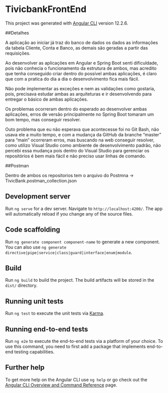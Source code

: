 # TivicbankFrontEnd

This project was generated with [Angular CLI](https://github.com/angular/angular-cli) version 12.2.6.

##Detalhes

A aplicação ao iniciar já traz do banco de dados os dados as informações da tabela Cliente, Conta e Banco, as demais são geradas a partir das requisições. 

Ao desenvolver as aplicações em Angular e Spring Boot senti dificuldade, pois não conhecia o funcionamento da estrutura de ambos, mas acredito que tenha conseguido criar dentro do possível ambas aplicações, é claro que com a pratica do dia a dia o desenvolvimento fica mais fácil.

Não pode implementar as exceções e nem as validações como gostaria, pois, precisava estudar ambas as arquiteturas e ir desenvolvendo para entregar o básico de ambas aplicações.

Os problemas ocorreram dentro do esperado ao desenvolver ambas aplicações, erros de versão principalmente no Spring Boot tomaram um bom tempo, mas conseguir resolver.

Outo problema que eu não esperava que acontecesse foi no Git Bash, não usava ele a muito tempo, e com a mudança da GitHub da branche “master” para “main” ocorreram erros, mas buscando na web conseguir resolver, como utilizo Visual Studio como ambiente de desenvolvimento padrão, não percebi essa mudança pois dentro do Visual Studio para gerenciar os repositórios é bem mais fácil e não preciso usar linhas de comando.

##Postman

Dentro de ambos os repositorios tem o arquivo do Postmna -> TivicBank.postman_collection.json

## Development server

Run `ng serve` for a dev server. Navigate to `http://localhost:4200/`. The app will automatically reload if you change any of the source files.

## Code scaffolding

Run `ng generate component component-name` to generate a new component. You can also use `ng generate directive|pipe|service|class|guard|interface|enum|module`.

## Build

Run `ng build` to build the project. The build artifacts will be stored in the `dist/` directory.

## Running unit tests

Run `ng test` to execute the unit tests via [Karma](https://karma-runner.github.io).

## Running end-to-end tests

Run `ng e2e` to execute the end-to-end tests via a platform of your choice. To use this command, you need to first add a package that implements end-to-end testing capabilities.

## Further help

To get more help on the Angular CLI use `ng help` or go check out the [Angular CLI Overview and Command Reference](https://angular.io/cli) page.
